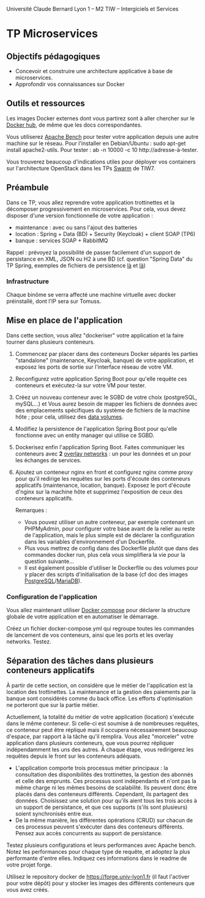 Université Claude Bernard Lyon 1 – M2 TIW – Intergiciels et Services

# TP Microservices

## Objectifs pédagogiques

- Concevoir et construire une architecture applicative à base de microservices.
- Approfondir vos connaissances sur Docker

## Outils et ressources

Les images Docker externes dont vous partirez sont à aller chercher sur le [Docker hub](https://hub.docker.com/), de même que les docs correspondantes.

Vous utiliserez [Apache Bench](http://httpd.apache.org/docs/2.2/programs/ab.html) pour tester votre application depuis une autre machine sur le réseau. Pour l'installer en Debian/Ubuntu : <span class="code">sudo apt-get install apache2-utils</span>. Pour tester : <span class="code">ab -n 10000 -c 10 http://adresse-à-tester</span>.

Vous trouverez beaucoup d'indications utiles pour déployer vos containers sur l'architecture OpenStack dans les TPs [Swarm](http://perso.univ-lyon1.fr/fabien.rico/site/cloud:2019:tp_swarm) de TIW7.

## Préambule

Dans ce TP, vous allez reprendre votre application trottinettes et la décomposer progressivement en microservices. Pour cela, vous devez disposer d'une version fonctionnelle de votre application :
*   maintenance : avec ou sans l'ajout des batteries
*   location : Spring + Data (BD) + Security (Keycloak) + client SOAP (TP6)
*   banque : services SOAP + RabbitMQ

Rappel : prévoyez la possibilité de passer facilement d'un support de persistance en XML, JSON ou H2 à une BD (cf. question "Spring Data" du TP Spring, exemples de fichiers de persistence [là](https://perso.liris.cnrs.fr/lionel.medini/enseignement/IS/Docker/persistence.xml) et [là](https://perso.liris.cnrs.fr/lionel.medini/enseignement/IS/Docker/persistence_ref_contexte.xml))

### Infrastructure

Chaque binôme se verra affecté une machine virtuelle avec docker préinstallé, dont l'IP sera sur Tomuss.

## Mise en place de l'application

Dans cette section, vous allez "dockeriser" votre application et la faire tourner dans plusieurs conteneurs.

1.  Commencez par placer dans des conteneurs Docker séparés les parties "standalone" (maintenance, Keycloak, banque) de votre application, et exposez les ports de sortie sur l'interface réseau de votre VM.
2.  Reconfigurez votre application Spring Boot pour qu'elle requête ces conteneurs et exécutez-la sur votre VM pour tester.
3.  Créez un nouveau conteneur avec le SGBD de votre choix (postgreSQL, mySQL...) et  Vous aurez besoin de mapper les fichiers de données avec des emplacements spécifiques du système de fichiers de la machine hôte ; pour cela, utilisez des [data volumes](https://docs.docker.com/userguide/dockervolumes/). 
4.  Modifiez la persistence de l'application Spring Boot pour qu'elle fonctionne avec un entity manager qui utilise ce SGBD.
5.  Dockerisez enfin l'application Spring Boot. Faites communiquer les conteneurs avec **2** [overlay networks](https://docs.docker.com/network/overlay/) : un pour les données et un pour les échanges de services.
6.  Ajoutez un conteneur nginx en front et configurez nginx comme proxy pour qu'il redirige les requêtes sur les ports d'écoute des conteneurs applicatifs (maintenance, location, banque). Exposez le port d'écoute d'nginx sur la machine hôte et supprimez l'exposition de ceux des conteneurs applicatifs.
  
    Remarques :
    *   Vous pouvez utiliser un autre conteneur, par exemple contenant un PHPMyAdmin, pour configurer votre base avant de la relier au reste de l'application, mais le plus simple est de déclarer la configuration dans les variables d'environnement d'un <span class="code">Dockerfile</span>.
    *   Plus vous mettrez de config dans des <span class="code">Dockerfile</span> plutôt que dans des commandes <span class="code">docker run</span>, plus cela vous simplifiera la vie pour la question suivante...
    *   Il est également possible d'utiliser le Dockerfile ou des volumes pour y placer des scripts d'initialisation de la base (cf doc des images [PostgreSQL](https://hub.docker.com/_/postgres)/[MariaDB](https://hub.docker.com/_/mariadb)).

### Configuration de l'application

Vous allez maintenant utiliser [Docker compose](https://docs.docker.com/compose/) pour déclarer la structure globale de votre application et en automatiser le démarrage.

Créez un fichier <span class="code">docker-compose.yml</span> qui regroupe toutes les commandes de lancement de vos conteneurs, ainsi que les ports et les overlay networks. Testez.

## Séparation des tâches dans plusieurs conteneurs applicatifs

&Agrave; partir de cette section, on considère que le métier de l'application est la location des trottinettes. La maintenance et la gestion des paiements par la banque sont considérés comme du back office. Les efforts d'optimisation ne porteront que sur la partie métier.

Actuellement, la totalité du métier de votre application (location) s'exécute dans le même conteneur. Si celle-ci est soumise à de nombreuses requêtes, ce conteneur peut être répliqué mais il occupera nécessairement beaucoup d'espace, par rapport à la tâche qu'il remplira. Vous allez "morceler" votre application dans plusieurs conteneurs, que vous pourrez répliquer indépendamment les uns des autres. &Agrave; chaque étape, vous redirigerez les requêtes depuis le front sur les conteneurs adéquats.

*   L'application comporte trois processus métier principaux : la consultation des disponibilités des trottinettes, la gestion des abonnés et celle des emprunts. Ces processus sont indépendants et n'ont pas la même charge ni les mêmes besoins de scalabilité. Ils peuvent donc être placés dans des conteneurs différents. Cependant, ils partagent des données. Choisissez une solution pour qu'ils aient tous les trois accès à un support de persistance, et que ces supports (s'ils sont plusieurs) soient synchronisés entre eux.
*   De la même manière, les différentes opérations (CRUD) sur chacun de ces processus peuvent s'exécuter dans des conteneurs différents. Pensez aux accès concurrents au support de persistance.
    
Testez plusieurs configurations et leurs performances avec Apache bench. Notez les performances pour chaque type de requête, et adoptez la plus performante d'entre elles. Indiquez ces informations dans le readme de votre projet forge.

Utilisez le repository docker de https://forge.univ-lyon1.fr (il faut l'activer pour votre dépôt) pour y stocker les images des différents conteneurs que vous avez créés.